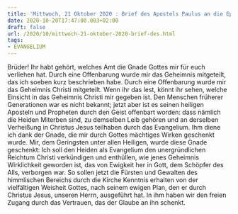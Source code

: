 ```yaml
---
title: 'Mittwoch, 21 Oktober 2020 : Brief des Apostels Paulus an die Epheser 3,2-12.'
date: 2020-10-20T17:47:00.003+02:00
draft: false
url: /2020/10/mittwoch-21-oktober-2020-brief-des.html
tags: 
- EVANGELIUM
---
```


Brüder! Ihr habt gehört, welches Amt die Gnade Gottes mir für euch verliehen hat. Durch eine Offenbarung wurde mir das Geheimnis mitgeteilt, das ich soeben kurz beschrieben habe. Durch eine Offenbarung wurde mir das Geheimnis Christi mitgeteilt. Wenn ihr das lest, könnt ihr sehen, welche Einsicht in das Geheimnis Christi mir gegeben ist. Den Menschen früherer Generationen war es nicht bekannt; jetzt aber ist es seinen heiligen Aposteln und Propheten durch den Geist offenbart worden: dass nämlich die Heiden Miterben sind, zu demselben Leib gehören und an derselben Verheißung in Christus Jesus teilhaben durch das Evangelium. Ihm diene ich dank der Gnade, die mir durch Gottes mächtiges Wirken geschenkt wurde. Mir, dem Geringsten unter allen Heiligen, wurde diese Gnade geschenkt: Ich soll den Heiden als Evangelium den unergründlichen Reichtum Christi verkündigen und enthüllen, wie jenes Geheimnis Wirklichkeit geworden ist, das von Ewigkeit her in Gott, dem Schöpfer des Alls, verborgen war. So sollen jetzt die Fürsten und Gewalten des himmlischen Bereichs durch die Kirche Kenntnis erhalten von der vielfältigen Weisheit Gottes, nach seinem ewigen Plan, den er durch Christus Jesus, unseren Herrn, ausgeführt hat. In ihm haben wir den freien Zugang durch das Vertrauen, das der Glaube an ihn schenkt.